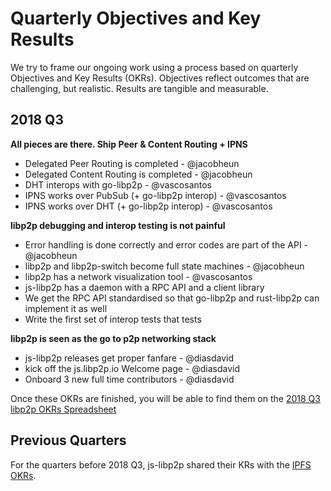 # Quarterly Objectives and Key Results

We try to frame our ongoing work using a process based on quarterly Objectives and Key Results (OKRs). Objectives reflect outcomes that are challenging, but realistic. Results are tangible and measurable.

## 2018 Q3

**All pieces are there. Ship Peer & Content Routing + IPNS**

- Delegated Peer Routing is completed - @jacobheun
- Delegated Content Routing is completed - @jacobheun
- DHT interops with go-libp2p - @vascosantos
- IPNS works over PubSub (+ go-libp2p interop) - @vascosantos
- IPNS works over DHT (+ go-libp2p interop) - @vascosantos

**libp2p debugging and interop testing is not painful**

- Error handling is done correctly and error codes are part of the API - @jacobheun
- libp2p and libp2p-switch become full state machines - @jacobheun
- libp2p has a network visualization tool - @vascosantos
- js-libp2p has a daemon with a RPC API and a client library
- We get the RPC API standardised so that go-libp2p and rust-libp2p can implement it as well
- Write the first set of interop tests that tests

**libp2p is seen as the go to p2p networking stack**

- js-libp2p releases get proper fanfare - @diasdavid
- kick off the js.libp2p.io Welcome page - @diasdavid
- Onboard 3 new full time contributors - @diasdavid

Once these OKRs are finished, you will be able to find them on the [2018 Q3 libp2p OKRs Spreadsheet](https://docs.google.com/spreadsheets/d/1HTXfgR5FyPTFhsTkFPRThkeMvHvCgJOaAs7BSl_vQ_0/edit#gid=1241853194)

## Previous Quarters

For the quarters before 2018 Q3, js-libp2p shared their KRs with the [IPFS OKRs](https://github.com/ipfs/js-ipfs/blob/master/OKR.md).
